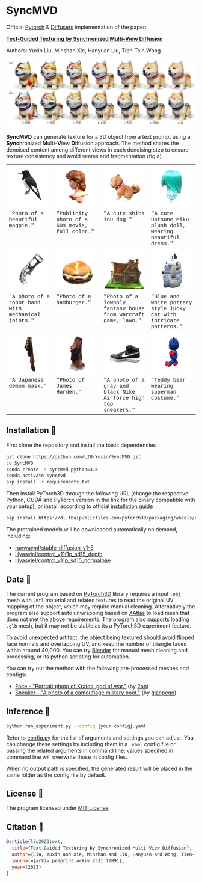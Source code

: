 # SyncMVD

Official [Pytorch](https://pytorch.org/) & [Diffusers](https://github.com/huggingface/diffusers) implementation of the paper:



**[Text-Guided Texturing by Synchronized Multi-View Diffusion](https://arxiv.org/pdf/2311.12891)**

Authors: Yuxin Liu, Minshan Xie, Hanyuan Liu, Tien-Tsin Wong

<img src=assets/teaser.jpg width=768>

**SyncMVD** can generate texture for a 3D object from a text prompt using a **Sync**hronized **M**ulti-**V**iew **D**iffusion approach.
The method shares the denoised content among different views in each denoising step to ensure texture consistency and avoid seams and fragmentation (fig a).



<table style="table-layout: fixed; width: 100%;">
        <col style="width: 25%;">
        <col style="width: 25%;">
        <col style="width: 25%;">
        <col style="width: 25%;">
  <tr>
  <td>
    <img src=assets/gif/bird.gif width="170">
  </td>
  <td>
    <img src=assets/gif/david.gif width="170">
  </td>
  <td>
    <img src=assets/gif/dog.gif width="170">
  </td>
  <td>
    <img src=assets/gif/doll.gif width="170">
  </td>
  </tr>
  <tr style="vertical-align: text-top;">
    <td style="font-family:courier">"Photo of a beautiful magpie."</td>
    <td style="font-family:courier">"Publicity photo of a 60s movie, full color."</td>
    <td style="font-family:courier">"A cute shiba inu dog."</td>
    <td style="font-family:courier">"A cute Hatsune Miku plush doll, wearing beautiful dress."</td>
  </tr>
   <tr>
  <td>
    <img src=assets/gif/gloves.gif width="170" >
  </td>
  <td>
    <img src=assets/gif/hamburger.gif width="170" >
  </td>
  <td>
    <img src=assets/gif/house.gif width="170" >
  </td>
  <td>
    <img src=assets/gif/luckycat.gif width="170">
  </td>
  </tr>
  <tr style="vertical-align: text-top;">
    <td style="font-family:courier">"A photo of a robot hand with mechanical joints."</td>
    <td style="font-family:courier">"Photo of a hamburger."</td>
    <td style="font-family:courier">"Photo of a lowpoly fantasy house from warcraft game, lawn."</td>
    <td style="font-family:courier">"Blue and white pottery style lucky cat with intricate patterns."</td>
  </tr>

  <tr>
  <td>
    <img src=assets/gif/mask.gif width="170" >
  </td>
  <td>
    <img src=assets/gif/Moai.gif width="170" >
  </td>
  <td>
    <img src=assets/gif/sneakers.gif width="170">
  </td>
  <td>
    <img src=assets/gif/teddybear.gif width="170">
  </td>
  </tr>
  <tr style="vertical-align: text-top;">
    <td style="font-family:courier">"A Japanese demon mask."</td>
    <td style="font-family:courier">"Photo of James Harden."</td>
    <td style="font-family:courier">"A photo of a gray and black Nike Airforce high top sneakers."</td>
    <td style="font-family:courier">"Teddy bear wearing superman costume."</td>
  </tr>
</table>

## Installation :wrench:
First clone the repository and install the basic dependencies
```bash
git clone https://github.com/LIU-Yuxin/SyncMVD.git
cd SyncMVD
conda create -n syncmvd python=3.8
conda activate syncmvd
pip install -r requirements.txt
```
Then install PyTorch3D through the following URL (change the respective Python, CUDA and PyTorch version in the link for the binary compatible with your setup), or install according to official [installation guide](https://github.com/facebookresearch/pytorch3d/blob/main/INSTALL.md)
```bash
pip install https://dl.fbaipublicfiles.com/pytorch3d/packaging/wheels/py38_cu117_pyt200/download.html
```
The pretrained models will be downloaded automatically on demand, including:
- [runwayml/stable-diffusion-v1-5](https://huggingface.co/runwayml/stable-diffusion-v1-5)
- [lllyasviel/control_v11f1p_sd15_depth](lllyasviel/control_v11f1p_sd15_depth)
- [lllyasviel/control_v11p_sd15_normalbae](https://huggingface.co/lllyasviel/control_v11p_sd15_normalbae) 

## Data :floppy_disk:
The current program based on [PyTorch3D](https://github.com/facebookresearch/pytorch3d) library requires a input `.obj` mesh with `.mtl` material and related textures to read the original UV mapping of the object, which may require manual cleaning. Alternatively the program also support auto unwrapping based on [XAtlas](https://github.com/jpcy/xatlas) to load mesh that does not met the above requirements. The program also supports loading `.glb` mesh, but it may not be stable as its a PyTorch3D experiment feature.

To avoid unexpected artifact, the object being textured should avoid flipped face normals and overlapping UV, and keep the number of triangle faces within around 40,000. You can try [Blender](https://www.blender.org/) for manual mesh cleaning and processing, or its python scripting for automation.

You can try out the method with the following pre-processed meshes and configs:
- [Face - "Portrait photo of Kratos, god of war."](data/face/config.yaml) (by [2on](https://sketchfab.com/3d-models/face-ffde29cb64584cf1a939ac2b58d0a931))
- [Sneaker - "A photo of a camouflage military boot."](data/sneaker/config.yaml) (by [gianpego](https://sketchfab.com/3d-models/air-jordan-1-1985-2614cef9a3724ec5852144446fbb726f))

## Inference :rocket:
```bash
python run_experiment.py --config {your config}.yaml
```
Refer to [config.py](src/configs.py) for the list of arguments and settings you can adjust. You can change these settings by including them in a `.yaml` config file or passing the related arguments in command line; values specified in command line will overwrite those in config files.

When no output path is specified, the generated result will be placed in the same folder as the config file by default.

## License :scroll:
The program licensed under [MIT License](LICENSE).

## Citation :memo:
```bibtex
@article{liu2023text,
  title={Text-Guided Texturing by Synchronized Multi-View Diffusion},
  author={Liu, Yuxin and Xie, Minshan and Liu, Hanyuan and Wong, Tien-Tsin},
  journal={arXiv preprint arXiv:2311.12891},
  year={2023}
}
```